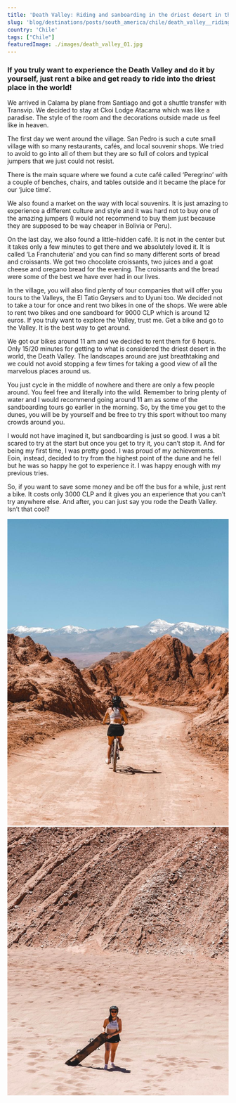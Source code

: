 ```yaml
---
title: 'Death Valley: Riding and sanboarding in the driest desert in the world'
slug: 'blog/destinations/posts/south_america/chile/death_valley__riding_and_sandboarding_in_the_driest_desert_in_the_world/'
country: 'Chile'
tags: ["Chile"]
featuredImage: ./images/death_valley_01.jpg
---
```


<div class='post-text'>

### If you truly want to experience the Death Valley and do it by yourself, just rent a bike and get ready to ride into the driest place in the world!

We arrived in Calama by plane from Santiago and got a shuttle transfer with Transvip. We decided to stay at Ckoi Lodge Atacama which was like a paradise. The style of the room and the decorations outside made us feel like in heaven.

The first day we went around the village. San Pedro is such a cute small village with so many restaurants, cafés, and local souvenir shops. We tried to avoid to go into all of them but they are so full of colors and typical jumpers that we just could not resist.

There is the main square where we found a cute café called ‘Peregrino’ with a couple of benches, chairs, and tables outside and it became the place for our ‘juice time’.

We also found a market on the way with local souvenirs. It is just amazing to experience a different culture and style and it was hard not to buy one of the amazing jumpers (I would not recommend to buy them just because they are supposed to be way cheaper in Bolivia or Peru).

On the last day, we also found a little-hidden café. It is not in the center but it takes only a few minutes to get there and we absolutely loved it. It is called ‘La Franchuteria’ and you can find so many different sorts of bread and croissants. We got two chocolate croissants, two juices and a goat cheese and oregano bread for the evening. The croissants and the bread were some of the best we have ever had in our lives.

In the village, you will also find plenty of tour companies that will offer you tours to the Valleys, the El Tatio Geysers and to Uyuni too. We decided not to take a tour for once and rent two bikes in one of the shops. We were able to rent two bikes and one sandboard for 9000 CLP which is around 12 euros. If you truly want to explore the Valley, trust me. Get a bike and go to the Valley. It is the best way to get around.

We got our bikes around 11 am and we decided to rent them for 6 hours. Only 15/20 minutes for getting to what is considered the driest desert in the world, the Death Valley. The landscapes around are just breathtaking and we could not avoid stopping a few times for taking a good view of all the marvelous places around us.

You just cycle in the middle of nowhere and there are only a few people around. You feel free and literally into the wild. Remember to bring plenty of water and I would recommend going around 11 am as some of the sandboarding tours go earlier in the morning. So, by the time you get to the dunes, you will be by yourself and be free to try this sport without too many crowds around you.

I would not have imagined it, but sandboarding is just so good. I was a bit scared to try at the start but once you get to try it, you can’t stop it. And for being my first time, I was pretty good. I was proud of my achievements. Eoin, instead, decided to try from the highest point of the dune and he fell but he was so happy he got to experience it. I was happy enough with my previous tries.

So, if you want to save some money and be off the bus for a while, just rent a bike. It costs only 3000 CLP and it gives you an experience that you can’t try anywhere else. And after, you can just say you rode the Death Valley. Isn’t that cool?

</div>

<div class='post-images'>

![Image](./images/death_valley_02.jpg)
![Image](./images/death_valley_03.jpg)

</div>